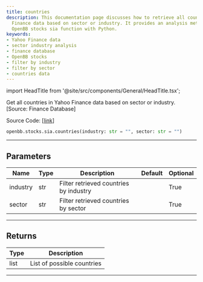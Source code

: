 ```yaml
---
title: countries
description: This documentation page discusses how to retrieve all countries in Yahoo
  Finance data based on sector or industry. It provides an analysis method using the
  OpenBB stocks sia function with Python.
keywords:
- Yahoo Finance data
- sector industry analysis
- finance database
- OpenBB stocks
- filter by industry
- filter by sector
- countries data
---
```


import HeadTitle from '@site/src/components/General/HeadTitle.tsx';

<HeadTitle title="stocks.sia.countries - Reference | OpenBB SDK Docs" />

Get all countries in Yahoo Finance data based on sector or industry. [Source: Finance Database]

Source Code: [[link](https://github.com/OpenBB-finance/OpenBB/tree/main/openbb_terminal/stocks/sector_industry_analysis/financedatabase_model.py#L19)]

```python
openbb.stocks.sia.countries(industry: str = "", sector: str = "")
```

---

## Parameters

| Name | Type | Description | Default | Optional |
| ---- | ---- | ----------- | ------- | -------- |
| industry | str | Filter retrieved countries by industry |  | True |
| sector | str | Filter retrieved countries by sector |  | True |


---

## Returns

| Type | Description |
| ---- | ----------- |
| list | List of possible countries |
---
